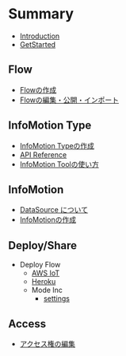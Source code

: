 # Summary

* [Introduction](INDEX.md)
* [GetStarted](GetStarted/index.md)

## Flow

* [Flowの作成](Flow/CreateFlow.md)
* [Flowの編集・公開・インポート](Flow/EditFlow.md)

## InfoMotion Type

* [InfoMotion Typeの作成](InfoMotionType/CreateInfoMotionType.md)
* [API Reference](InfoMotionType/APIReference.md)
* [InfoMotion Toolの使い方](InfoMotionType/InfoMotionTool.md)

## InfoMotion

* [DataSource について](InfoMotion/CreateDataSource.md)
* [InfoMotionの作成](InfoMotion/CreateFirstInfoMotion.md)

## Deploy/Share

* Deploy Flow
  * [AWS IoT](Deploy/DeployFlow/AWSIoT/index.md)
  * [Heroku](Deploy/DeployFlow/Heroku/index.md)
  * Mode Inc
    * [settings](Deploy/DeployFlow/Mode/Settings.md)

## Access

* [アクセス権の編集](Access/index.md)